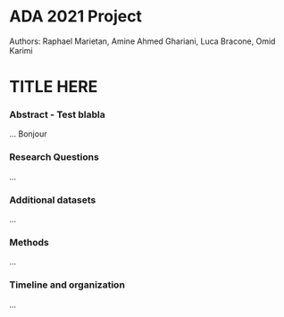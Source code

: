 # ADA 2021 Project
Authors: Raphael Marietan, Amine Ahmed Ghariani, Luca Bracone, Omid Karimi

# TITLE HERE

### Abstract - Test blabla
... Bonjour 

### Research Questions
...

### Additional datasets
...

### Methods
...

### Timeline and organization
...
